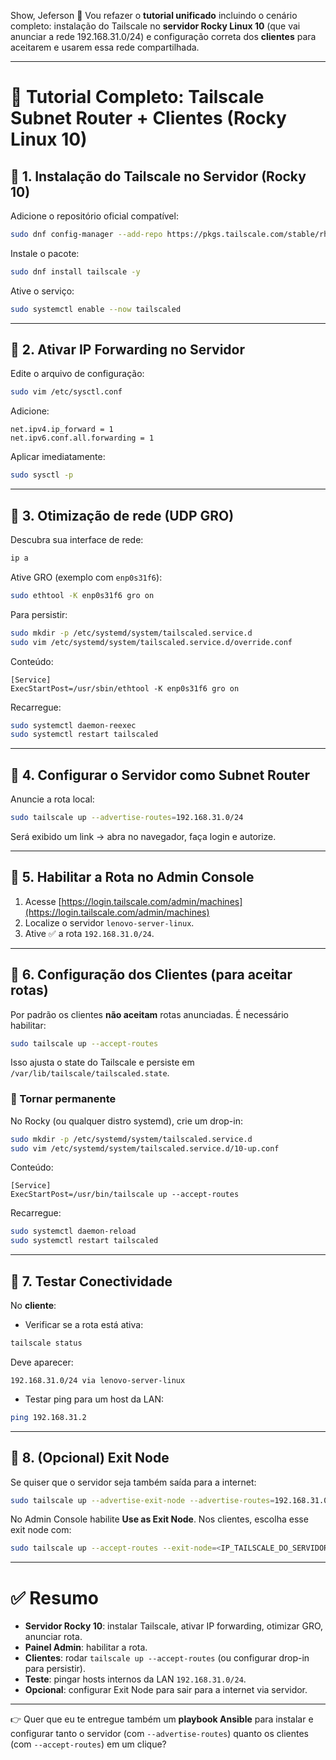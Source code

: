 Show, Jeferson 👊
Vou refazer o **tutorial unificado** incluindo o cenário completo: instalação do Tailscale no **servidor Rocky Linux 10** (que vai anunciar a rede 192.168.31.0/24) e configuração correta dos **clientes** para aceitarem e usarem essa rede compartilhada.

---

# 🚀 Tutorial Completo: Tailscale Subnet Router + Clientes (Rocky Linux 10)

## 🔹 1. Instalação do Tailscale no Servidor (Rocky 10)

Adicione o repositório oficial compatível:

```bash
sudo dnf config-manager --add-repo https://pkgs.tailscale.com/stable/rhel/9/tailscale.repo
```

Instale o pacote:

```bash
sudo dnf install tailscale -y
```

Ative o serviço:

```bash
sudo systemctl enable --now tailscaled
```

---

## 🔹 2. Ativar IP Forwarding no Servidor

Edite o arquivo de configuração:

```bash
sudo vim /etc/sysctl.conf
```

Adicione:

```
net.ipv4.ip_forward = 1
net.ipv6.conf.all.forwarding = 1
```

Aplicar imediatamente:

```bash
sudo sysctl -p
```

---

## 🔹 3. Otimização de rede (UDP GRO)

Descubra sua interface de rede:

```bash
ip a
```

Ative GRO (exemplo com `enp0s31f6`):

```bash
sudo ethtool -K enp0s31f6 gro on
```

Para persistir:

```bash
sudo mkdir -p /etc/systemd/system/tailscaled.service.d
sudo vim /etc/systemd/system/tailscaled.service.d/override.conf
```

Conteúdo:

```
[Service]
ExecStartPost=/usr/sbin/ethtool -K enp0s31f6 gro on
```

Recarregue:

```bash
sudo systemctl daemon-reexec
sudo systemctl restart tailscaled
```

---

## 🔹 4. Configurar o Servidor como Subnet Router

Anuncie a rota local:

```bash
sudo tailscale up --advertise-routes=192.168.31.0/24
```

Será exibido um link → abra no navegador, faça login e autorize.

---

## 🔹 5. Habilitar a Rota no Admin Console

1. Acesse [https://login.tailscale.com/admin/machines](https://login.tailscale.com/admin/machines)
2. Localize o servidor `lenovo-server-linux`.
3. Ative ✅ a rota `192.168.31.0/24`.

---

## 🔹 6. Configuração dos Clientes (para aceitar rotas)

Por padrão os clientes **não aceitam** rotas anunciadas. É necessário habilitar:

```bash
sudo tailscale up --accept-routes
```

Isso ajusta o state do Tailscale e persiste em `/var/lib/tailscale/tailscaled.state`.

### 🔧 Tornar permanente

No Rocky (ou qualquer distro systemd), crie um drop-in:

```bash
sudo mkdir -p /etc/systemd/system/tailscaled.service.d
sudo vim /etc/systemd/system/tailscaled.service.d/10-up.conf
```

Conteúdo:

```
[Service]
ExecStartPost=/usr/bin/tailscale up --accept-routes
```

Recarregue:

```bash
sudo systemctl daemon-reload
sudo systemctl restart tailscaled
```

---

## 🔹 7. Testar Conectividade

No **cliente**:

* Verificar se a rota está ativa:

```bash
tailscale status
```

Deve aparecer:

```
192.168.31.0/24 via lenovo-server-linux
```

* Testar ping para um host da LAN:

```bash
ping 192.168.31.2
```

---

## 🔹 8. (Opcional) Exit Node

Se quiser que o servidor seja também saída para a internet:

```bash
sudo tailscale up --advertise-exit-node --advertise-routes=192.168.31.0/24
```

No Admin Console habilite **Use as Exit Node**.
Nos clientes, escolha esse exit node com:

```bash
sudo tailscale up --accept-routes --exit-node=<IP_TAILSCALE_DO_SERVIDOR>
```

---

# ✅ Resumo

* **Servidor Rocky 10**: instalar Tailscale, ativar IP forwarding, otimizar GRO, anunciar rota.
* **Painel Admin**: habilitar a rota.
* **Clientes**: rodar `tailscale up --accept-routes` (ou configurar drop-in para persistir).
* **Teste**: pingar hosts internos da LAN `192.168.31.0/24`.
* **Opcional**: configurar Exit Node para sair para a internet via servidor.

---

👉 Quer que eu te entregue também um **playbook Ansible** para instalar e configurar tanto o servidor (com `--advertise-routes`) quanto os clientes (com `--accept-routes`) em um clique?
